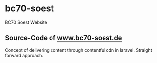 # bc70-soest
BC70 Soest Website 

## Source-Code of www.bc70-soest.de 
Concept of delivering content through contentful cdn in laravel. Straight forward approach.
